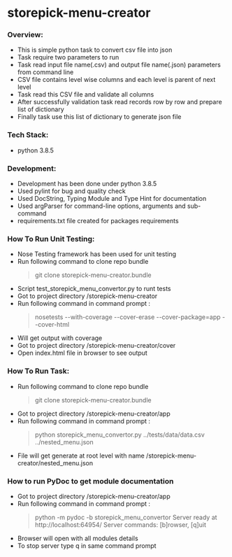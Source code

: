 # storepick-menu-creator

### Overview: ###

* This is simple python task to convert csv file into json
* Task require two parameters to run
* Task read input file name(.csv) and output file name(.json) parameters from command line
* CSV file contains level wise columns and each level is parent of next level
* Task read this CSV file and validate all columns
* After successfully validation task read records row by row and prepare list of dictionary
* Finally task use this list of dictionary to generate json file 

### Tech Stack:  ###

* python 3.8.5

### Development: ###

* Development has been done under python 3.8.5
* Used pylint for bug and quality check
* Used DocString, Typing Module and Type Hint for documentation
* Used argParser for command-line options, arguments and sub-command
* requirements.txt file created for packages requirements

### How To Run Unit Testing:  ###

* Nose Testing framework has been used for unit testing
* Run following command to clone repo bundle
    >git clone storepick-menu-creator.bundle
* Script test_storepick_menu_convertor.py to runt tests
* Got to project directory /storepick-menu-creator
* Run following command in command prompt :
    >nosetests --with-coverage --cover-erase --cover-package=app --cover-html
* Will get output with coverage
* Got to project directory /storepick-menu-creator/cover
* Open index.html file in browser to see output

### How To Run Task: ###

* Run following command to clone repo bundle
    >git clone storepick-menu-creator.bundle
* Got to project directory /storepick-menu-creator/app
* Run following command in command prompt :
    >python storepick_menu_convertor.py ../tests/data/data.csv ../nested_menu.json
* File will get generate at root level with name /storepick-menu-creator/nested_menu.json

### How to run PyDoc to get module documentation ###

* Got to project directory /storepick-menu-creator/app
* Run following command in command prompt :
   >python -m  pydoc -b storepick_menu_convertor
   Server ready at http://localhost:64954/
   Server commands: [b]rowser, [q]uit
* Browser will open with all modules details
* To stop server type q in same command prompt


